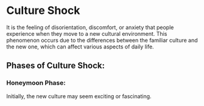# Culture Shock
It is the feeling of disorientation, discomfort, or anxiety that people experience when they move to a new cultural environment. This phenomenon occurs due to the differences between the familiar culture and the new one, which can affect various aspects of daily life. 

## Phases of Culture Shock:
### Honeymoon Phase:
Initially, the new culture may seem exciting or fascinating. 